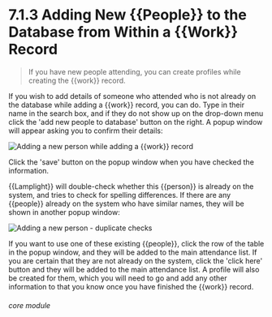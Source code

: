# 7.1.3    Adding New {{People}} to the Database from Within a {{Work}} Record

> If you have new people attending, you can create profiles while creating the {{work}} record. 

If you wish to add details of someone who attended who is not already on the database while adding a {{work}} record, you can do. Type in their name in the search box, and if they do not show up on the drop-down menu click the 'add new people to database' button on the right. A popup window will appear asking you to confirm their details:

![Adding a new person while adding a {{work}} record](57a.png)

Click the 'save' button on the popup window when you have checked the information.

{{Lamplight}} will double-check whether this {{person}} is already on the system, and tries to check for spelling differences. If there are any {{people}} already on the system who have similar names, they will be shown in another popup window:

![Adding a new person - duplicate checks](57b.png)

If you want to use one of these existing {{people}}, click the row of the table in the popup window, and they will be added to the main attendance list. If you are certain that they are not already on the system, click the 'click here' button and they will be added to the main attendance list. A profile will also be created for them, which you will need to go and add any other information to that you know once you have finished the {{work}} record. 

###### core module

